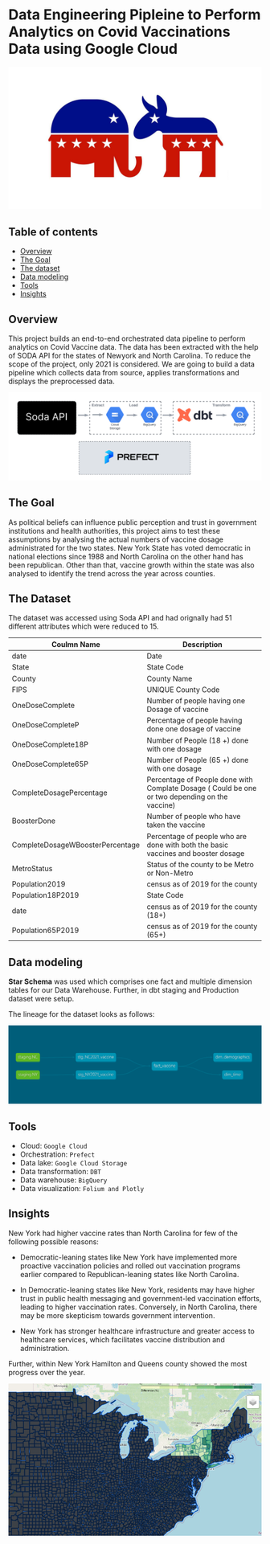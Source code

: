 # Data Engineering Pipleine to Perform Analytics on Covid Vaccinations Data using Google Cloud

![Overview](images/demo_repub.jpg)



## Table of contents
- [Overview](#overview)
- [The Goal](#the-goal)
- [The dataset](#the-dataset)
- [Data modeling](#data-modeling)
- [Tools](#tools)
- [Insights](#Insights)
  
## Overview
This project builds an end-to-end orchestrated data pipeline to perform analytics on Covid Vaccine data. The data has been extracted with the help of SODA API for the states of Newyork and North Carolina. To reduce the scope of the project, only 2021 is considered. We are going to build a data pipeline which collects data from source, applies transformations and displays the preprocessed data.

![Architecture](images/architecture.png)

## The Goal
As political beliefs can influence public perception and trust in government institutions and health authorities, this project aims to test these assumptions by analysing the actual numbers of vaccine dosage administrated for the two states. New York State has voted democratic in national elections since 1988 and North Carolina on the other hand has been republican. Other than that, vaccine growth within the state was also analysed to identify the trend across the year across counties. 


## The Dataset

The dataset was accessed using Soda API and had orignally had 51 different attributes which were reduced to 15. 

| Coulmn Name  | Description |
| ------------- | ------------- |
| date          | Date |
| State  | State Code  |
| County          |  County Name |
| FIPS  | UNIQUE County Code |
| OneDoseComplete          | Number of people having one Dosage of vaccine |
| OneDoseCompleteP  |  Percentage of people having done one dosage of vaccine  |
| OneDoseComplete18P          |  Number of People (18 +) done with one dosage |
| OneDoseComplete65P  | Number of People (65 +) done with one dosage |
| CompleteDosagePercentage          | Percentage of People done with Complate Dosage ( Could be one or two depending on the vaccine) |
| BoosterDone  |  Number of people who have taken the vaccine  |
| CompleteDosageWBoosterPercentage          | Percentage of people who are done with both the basic vaccines and booster dosage |
| MetroStatus  | Status of the county to be Metro or Non-Metro  |
| Population2019          | census as of 2019 for the county |
| Population18P2019  | State Code  |
| date          | census as of 2019 for the county (18+) |
| Population65P2019  | census as of 2019 for the county (65+)  |


## Data modeling

 **Star Schema**  was used which comprises one fact and multiple dimension tables for our Data Warehouse. 
 Further, in dbt staging and Production dataset were setup.

The lineage for the dataset looks as follows:

![transformation](images/dbt_lineage.png)


## Tools
- Cloud: `Google Cloud`
- Orchestration: `Prefect`
- Data lake: `Google Cloud Storage`
- Data transformation: `DBT`
- Data warehouse: `BigQuery`
- Data visualization: `Folium and Plotly`

## Insights

New York had higher vaccine rates than North Carolina for few of the following possible reasons:

  - Democratic-leaning states like New York  have implemented more proactive vaccination policies and rolled out vaccination programs earlier compared to Republican-leaning states like North Carolina.
    
  - In Democratic-leaning states like New York, residents may have higher trust in public health messaging and government-led vaccination efforts, leading to higher vaccination rates. Conversely, in North Carolina, there may be more skepticism towards government intervention.
  
  - New York has stronger healthcare infrastructure and greater access to healthcare services, which facilitates vaccine distribution and administration.


Further, within New York Hamilton and Queens county showed the most progress over the year.

![Newyork](images/NY.png)

  






